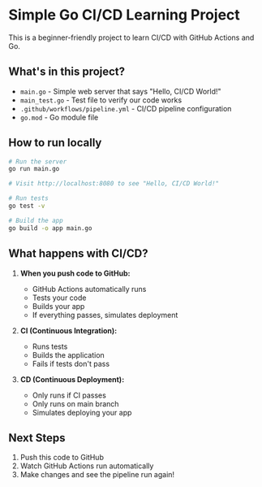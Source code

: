 # Simple Go CI/CD Learning Project

This is a beginner-friendly project to learn CI/CD with GitHub Actions and Go.

## What's in this project?

- `main.go` - Simple web server that says "Hello, CI/CD World!"
- `main_test.go` - Test file to verify our code works
- `.github/workflows/pipeline.yml` - CI/CD pipeline configuration
- `go.mod` - Go module file

## How to run locally

```bash
# Run the server
go run main.go

# Visit http://localhost:8080 to see "Hello, CI/CD World!"

# Run tests
go test -v

# Build the app
go build -o app main.go
```

## What happens with CI/CD?

1. **When you push code to GitHub:**
   - GitHub Actions automatically runs
   - Tests your code
   - Builds your app
   - If everything passes, simulates deployment

2. **CI (Continuous Integration):**
   - Runs tests
   - Builds the application
   - Fails if tests don't pass

3. **CD (Continuous Deployment):**
   - Only runs if CI passes
   - Only runs on main branch
   - Simulates deploying your app

## Next Steps

1. Push this code to GitHub
2. Watch GitHub Actions run automatically
3. Make changes and see the pipeline run again!
